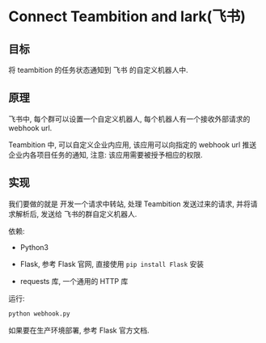 # Connect Teambition and lark(飞书)
## 目标

将 teambition 的任务状态通知到 飞书 的自定义机器人中.

## 原理

飞书中, 每个群可以设置一个自定义机器人, 每个机器人有一个接收外部请求的 webhook url.

Teambition 中, 可以自定义企业内应用, 该应用可以向指定的 webhook url 推送企业内各项目任务的通知, 注意: 该应用需要被授予相应的权限.

## 实现

我们要做的就是 开发一个请求中转站, 处理 Teambition 发送过来的请求, 并将请求解析后, 发送给 飞书的群自定义机器人. 

依赖:

- Python3

- Flask, 参考 Flask 官网, 直接使用 `pip install Flask` 安装
- requests 库, 一个通用的 HTTP 库

运行:

```python
python webhook.py
```

如果要在生产环境部署, 参考 Flask 官方文档.